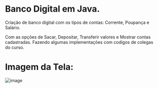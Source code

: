 # Banco Digital em Java.
Criação de banco digital com os tipos de contas: Corrente, Poupança e Salário.

Com as opções de Sacar, Depositar, Transferir valores e Mostrar contas cadastradas.
Fazendo algumas implementações com codigos de colegas do curso.


# Imagem da Tela:


![image](https://github.com/hercullanolima/BancoDigital-Java/assets/88017280/6d7c2d74-5b5e-45e1-af42-15c9a4471edd)
